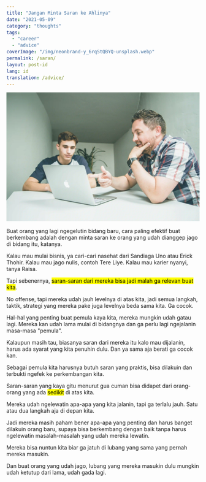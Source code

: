 ```yaml
---
title: "Jangan Minta Saran ke Ahlinya"
date: "2021-05-09"
category: "thoughts"
tags:
  - "career"
  - "advice"
coverImage: "/img/neonbrand-y_6rqStQBYQ-unsplash.webp"
permalink: /saran/
layout: post-id
lang: id
translation: /advice/
---
```


![](/img/neonbrand-y_6rqStQBYQ-unsplash.webp)

Buat orang yang lagi ngegelutin bidang baru, cara paling efektif buat berkembang adalah dengan minta saran ke orang yang udah dianggep jago di bidang itu, katanya.

Kalau mau mulai bisnis, ya cari-cari nasehat dari Sandiaga Uno atau Erick Thohir. Kalau mau jago nulis, contoh Tere Liye. Kalau mau karier nyanyi, tanya Raisa.

Tapi sebenernya, <mark>saran-saran dari mereka bisa jadi malah ga relevan buat kita</mark>.

No offense, tapi mereka udah jauh levelnya di atas kita, jadi semua langkah, taktik, strategi yang mereka pake juga levelnya beda sama kita. Ga cocok.

Hal-hal yang penting buat pemula kaya kita, mereka mungkin udah gatau lagi. Mereka kan udah lama mulai di bidangnya dan ga perlu lagi ngejalanin masa-masa "pemula".

Kalaupun masih tau, biasanya saran dari mereka itu kalo mau dijalanin, harus ada syarat yang kita penuhin dulu. Dan ya sama aja berati ga cocok kan.

Sebagai pemula kita harusnya butuh saran yang praktis, bisa dilakuin dan terbukti ngefek ke perkembangan kita.

Saran-saran yang kaya gitu menurut gua cuman bisa didapet dari orang-orang yang ada <mark>sedikit</mark> di atas kita.

Mereka udah ngelewatin apa-apa yang kita jalanin, tapi ga terlalu jauh. Satu atau dua langkah aja di depan kita.

Jadi mereka masih paham bener apa-apa yang penting dan harus banget dilakuin orang baru, supaya bisa berkembang dengan baik tanpa harus ngelewatin masalah-masalah yang udah mereka lewatin.

Mereka bisa nuntun kita biar ga jatuh di lubang yang sama yang pernah mereka masukin.

Dan buat orang yang udah jago, lubang yang mereka masukin dulu mungkin udah ketutup dari lama, udah gada lagi.
